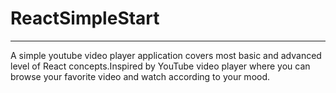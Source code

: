 # ReactSimpleStart
-------------------------------------------------
A simple youtube video player application covers most basic and advanced level of React concepts.Inspired by YouTube video player where you can browse your favorite video and watch according to your mood.
